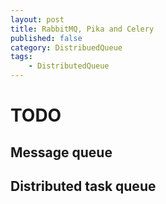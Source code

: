 ```yaml
---
layout: post
title: RabbitMQ, Pika and Celery
published: false
category: DistribuedQueue
tags:
    - DistributedQueue
---
```


# TODO
## Message queue
## Distributed task queue
